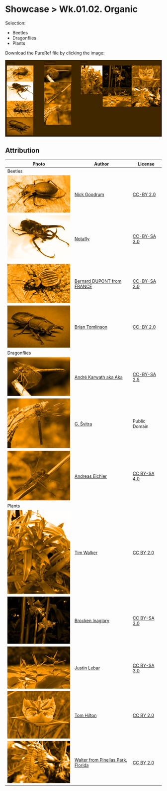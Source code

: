 # Showcase > Wk.01.02. Organic

Selection:

- Beetles
- Dragonflies
- Plants

Download the PureRef file by clicking the image:

[![](./assets/images/pureref-organic-wk-01-02.png)](./assets/references/organic-wk-01-02.pur)

## Attribution

| Photo | Author | License |
| --- | --- | --- |
| Beetles |
| ![](./assets/images/pureref-organic-wk-01-02/beetle01.png) | [Nick Goodrum](https://www.flickr.com/photos/nrgoodrum/29619194667/) | [CC-BY 2.0](https://creativecommons.org/licenses/by/2.0/) |
| ![](./assets/images/pureref-organic-wk-01-02/beetle02.png) | [Notafly](https://commons.wikimedia.org/wiki/File:Chalcosomaatlas3.JPG) | [CC-BY-SA 3.0](https://creativecommons.org/licenses/by-sa/3.0) |
| ![](./assets/images/pureref-organic-wk-01-02/beetle03.png) | [Bernard DUPONT from FRANCE](https://commons.wikimedia.org/wiki/File:Velvet_Ground_Beetle_(Graphipterus_galla)_(12639333105).jpg) | [CC-BY-SA 2.0](https://creativecommons.org/licenses/by-sa/2.0) |
| ![](./assets/images/pureref-organic-wk-01-02/beetle04.png) | [Brian Tomlinson](https://www.flickr.com/photos/brian_tomlinson/37392391336) | [CC-BY 2.0](https://creativecommons.org/licenses/by/2.0/) |
| Dragonflies |
| ![](./assets/images/pureref-organic-wk-01-02/dragonfly01.png) | [André Karwath aka Aka](https://commons.wikimedia.org/wiki/File:Sympetrum_flaveolum_-_side_(aka).jpg) | [CC-BY-SA 2.5](https://creativecommons.org/licenses/by-sa/2.5) |
| ![](./assets/images/pureref-organic-wk-01-02/dragonfly02.png) | [G. Švitra](https://commons.wikimedia.org/wiki/File:Anax_parthenope.jpg) | Public Domain |
| ![](./assets/images/pureref-organic-wk-01-02/dragonfly03.png) | [Andreas Eichler](https://commons.wikimedia.org/wiki/File:2017.06.18.-11-Viernheim--Feuerlibelle-rotes_Weibchen.jpg) | [CC BY-SA 4.0](https://creativecommons.org/licenses/by-sa/4.0) |
| Plants |
| ![](./assets/images/pureref-organic-wk-01-02/plant01.png) | [Tim Walker](https://www.flickr.com/photos/timjoyfamily/1446480327/) | [CC BY 2.0](https://creativecommons.org/licenses/by/2.0) |
| ![](./assets/images/pureref-organic-wk-01-02/plant02.png) | [Brocken Inaglory](https://commons.wikimedia.org/wiki/File:Tropical_plant_hilo5.jpg) | [CC BY-SA 3.0](https://creativecommons.org/licenses/by-sa/3.0) |
| ![](./assets/images/pureref-organic-wk-01-02/plant03.png) | [Justin Lebar](https://commons.wikimedia.org/wiki/File:Heliconia_latispatha_(Starwiz).jpg) | [CC BY-SA 3.0](https://creativecommons.org/licenses/by-sa/3.0) |
| ![](./assets/images/pureref-organic-wk-01-02/plant04.png) | [Tom Hilton](https://commons.wikimedia.org/wiki/File:Calochortus_tiburonensis_-_Tiburon_Mariposa_Lily_03_(3560215936).jpg) | [CC BY 2.0](https://creativecommons.org/licenses/by/2.0) |
| ![](./assets/images/pureref-organic-wk-01-02/plant05.png) | [Walter from Pinellas Park, Florida](https://commons.wikimedia.org/wiki/File:Exotic_plant_4hw48i.jpg) | [CC BY 2.0](https://creativecommons.org/licenses/by/2.0) |
